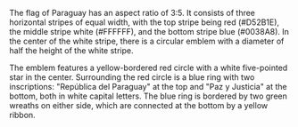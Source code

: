 The flag of Paraguay has an aspect ratio of 3:5. It consists of three horizontal stripes of equal width, with the top stripe being red (#D52B1E), the middle stripe white (#FFFFFF), and the bottom stripe blue (#0038A8). In the center of the white stripe, there is a circular emblem with a diameter of half the height of the white stripe.

The emblem features a yellow-bordered red circle with a white five-pointed star in the center. Surrounding the red circle is a blue ring with two inscriptions: "República del Paraguay" at the top and "Paz y Justicia" at the bottom, both in white capital letters. The blue ring is bordered by two green wreaths on either side, which are connected at the bottom by a yellow ribbon.